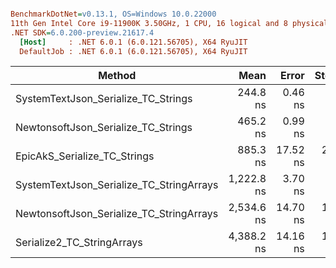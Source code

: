 ``` ini

BenchmarkDotNet=v0.13.1, OS=Windows 10.0.22000
11th Gen Intel Core i9-11900K 3.50GHz, 1 CPU, 16 logical and 8 physical cores
.NET SDK=6.0.200-preview.21617.4
  [Host]     : .NET 6.0.1 (6.0.121.56705), X64 RyuJIT
  DefaultJob : .NET 6.0.1 (6.0.121.56705), X64 RyuJIT


```
|                                   Method |       Mean |    Error |   StdDev |     Median | Rank |  Gen 0 |  Gen 1 | Allocated |
|----------------------------------------- |-----------:|---------:|---------:|-----------:|-----:|-------:|-------:|----------:|
|      SystemTextJson_Serialize_TC_Strings |   244.8 ns |  0.46 ns |  0.43 ns |   245.0 ns |    1 | 0.0668 |      - |     560 B |
|      NewtonsoftJson_Serialize_TC_Strings |   465.2 ns |  0.99 ns |  0.82 ns |   465.2 ns |    2 | 0.2017 | 0.0005 |   1,688 B |
|             EpicAkS_Serialize_TC_Strings |   885.3 ns | 17.52 ns | 29.75 ns |   867.4 ns |    3 | 0.4778 | 0.0010 |   4,000 B |
| SystemTextJson_Serialize_TC_StringArrays | 1,222.8 ns |  3.70 ns |  3.46 ns | 1,222.2 ns |    4 | 0.2384 |      - |   2,008 B |
| NewtonsoftJson_Serialize_TC_StringArrays | 2,534.6 ns | 14.70 ns | 13.75 ns | 2,529.6 ns |    5 | 0.5951 | 0.0038 |   5,000 B |
|               Serialize2_TC_StringArrays | 4,388.2 ns | 14.16 ns | 13.25 ns | 4,385.0 ns |    6 | 5.2643 | 0.0610 |  44,056 B |

